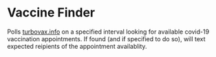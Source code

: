 # Vaccine Finder

Polls [turbovax.info](TurboVax) on a specified interval looking for available covid-19 vaccination appointments. If found (and if specified to do so), will text expected reipients of the appointment availablity.